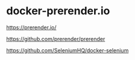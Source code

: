 # docker-prerender.io
https://prerender.io/


https://github.com/prerender/prerender


https://github.com/SeleniumHQ/docker-selenium
